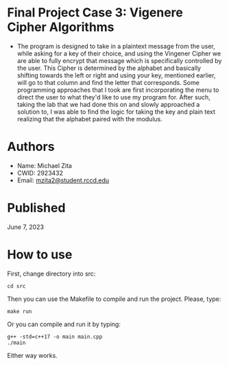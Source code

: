 # Final Project Case 3: Vigenere Cipher Algorithms

* The program is designed to take in a plaintext message from the user, while asking for a key of their choice, and using the Vingener Cipher we are able to fully encrypt that message which is specifically controlled by the user. This Cipher is determined by the alphabet and basically shifting towards the left or right and using your key, mentioned earlier, will go to that column and find the letter that corresponds. Some programming approaches that I took are first incorporating the menu to direct the user to what they'd like to use my program for. After such, taking the lab that we had done this on and slowly approached a solution to, I was able to find the logic for taking the key and plain text realizing that the alphabet paired with the modulus.

# Authors

* Name: Michael Zita
* CWID: 2923432
* Email: mzita2@student.rccd.edu

# Published 

June 7, 2023

# How to use

First, change directory into src:
```
cd src
```

Then you can use the Makefile to compile and run the project.
Please, type:
```
make run
```

Or you can compile and run it by typing:
```
g++ -std=c++17 -o main main.cpp
./main
```

Either way works. 
